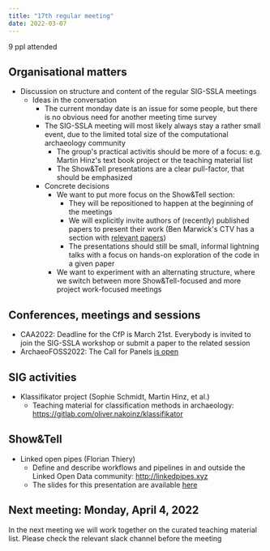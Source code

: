```yaml
---
title: "17th regular meeting"
date: 2022-03-07
---
```


9 ppl attended

## Organisational matters

- Discussion on structure and content of the regular SIG-SSLA meetings
  - Ideas in the conversation
	  - The current monday date is an issue for some people, but there is no obvious need for another meeting time survey
    - The SIG-SSLA meeting will most likely always stay a rather small event, due to the limited total size of the computational archaeology community
	  - The group's practical activitis should be more of a focus: e.g. Martin Hinz's text book project or the teaching material list
	  - The Show&Tell presentations are a clear pull-factor, that should be emphasized
	- Concrete decisions
	  - We want to put more focus on the Show&Tell section:
	    - They will be repositioned to happen at the beginning of the meetings
	    - We will explicitly invite authors of (recently) published papers to present their work (Ben Marwick's CTV has a section with [relevant papers](https://github.com/benmarwick/ctv-archaeology#publications-that-include-r-code))
	    - The presentations should still be small, informal lightning talks with a focus on hands-on exploration of the code in a given paper
	  - We want to experiment with an alternating structure, where we switch between more Show&Tell-focused and more project work-focused meetings

## Conferences, meetings and sessions

- CAA2022: Deadline for the CfP is March 21st. Everybody is invited to join the SIG-SSLA workshop or submit a paper to the related session
- ArchaeoFOSS2022: The Call for Panels [is open](https://www.archeofoss.org/2022/call-for-panels)

## SIG activities

- Klassifikator project (Sophie Schmidt, Martin Hinz, et al.)
  - Teaching material for classification methods in archaeology: https://gitlab.com/oliver.nakoinz/klassifikator

## Show&Tell

- Linked open pipes (Florian Thiery)
  - Define and describe workflows and pipelines in and outside the Linked Open Data community: http://linkedpipes.xyz
  - The slides for this presentation are available [here](https://docs.google.com/presentation/d/1NSrEXxjLyJAA5IWU4KHHBn_g7geDbg49CinAZy_km6g)

## Next meeting: Monday, April 4, 2022

In the next meeting we will work together on the curated teaching material list. Please check the relevant slack channel before the meeting
